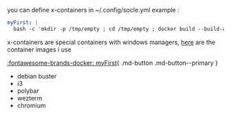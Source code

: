 you can define x-containers in ~/.config/socle.yml
example :
``` yaml
myFirst: |
  bash -c 'mkdir -p /tmp/empty ; cd /tmp/empty ; docker build --build-arg NOCACHE=$(date +%s) -t toto/myfirst . -f -<<<$(curl -L  https://gitlab.com/dockerimagesforsocle/imageswithi3/-/raw/main/myFirst.build)  && docker run -d --name $NAME  --privileged -v /var/run/dbus:/var/run/dbus --shm-size=2gb -v /tmp/.X11-unix:/tmp/.X11-unix:ro -v /dev/snd:/dev/snd -v /sys/fs/cgroup:/sys/fs/cgroup:ro    toto/myfirst'
```

x-containers are special containers with windows managers,
[here](https://gitlab.com/containers-for-socle) are the container images i use

[:fontawesome-brands-docker: myFirst](https://gitlab.com/containers-for-socle/i3-101/dockerfiles/-/blob/main/i3-101.build){ .md-button .md-button--primary }
- debian buster
- i3
- polybar
- wezterm
- chromium

